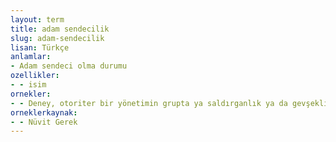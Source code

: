 ```yaml
---
layout: term
title: adam sendecilik
slug: adam-sendecilik
lisan: Türkçe
anlamlar:
- Adam sendeci olma durumu
ozellikler:
- - isim
ornekler:
- - Deney, otoriter bir yönetimin grupta ya saldırganlık ya da gevşeklik ve adam sendecilik eğilimlerini geliştirdiğini ortaya koydu.
orneklerkaynak:
- - Nüvit Gerek
---
```

